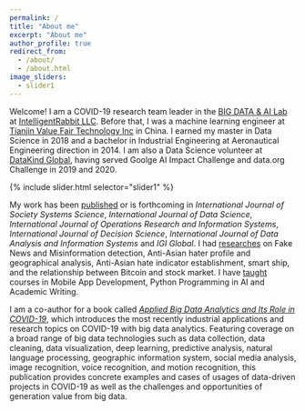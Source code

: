```yaml
---
permalink: /
title: "About me"
excerpt: "About me"
author_profile: true
redirect_from: 
  - /about/
  - /about.html
image_sliders:
  - slider1
---
```


Welcome! I am a COVID-19 research team leader in the
[BIG DATA & AI Lab](https://intelrabbit.com/research-projects/) 
at [IntelligentRabbit LLC](https://intelrabbit.com/services/). Before that, I was a machine
learning engineer at 
[Tianjin Value Fair Technology Inc](http://www.valuefair.cn/) in China. I earned my master 
in Data Science in 2018 and a bachelor in Industrial Engineering at Aeronautical Engineering direction in 2014. 
I am also a Data Science volunteer at [DataKind Global](https://www.datakind.org/), 
having served Goolge AI Impact Challenge and data.org Challenge in 2019 and 2020.

{% include slider.html selector="slider1" %}

My work has been [published](publications) or is forthcoming in
*International Journal of Society Systems Science*, *International Journal of Data Science*,
*International Journal of Operations Research and Information Systems*,
*International Journal of Decision Science*,
*International Journal of Data Analysis and Information Systems* and *IGI Global*. 
I had [researches](research) on Fake News and Misinformation detection, Anti-Asian hater profile and geographical 
analysis, Anti-Asian hate indicator establishment, smart ship, and the relationship between Bitcoin and stock market. 
I have [taught](teaching) courses in Mobile App Development, Python Programming in AI and Academic Writing. 

I am a co-author for a book called [*Applied Big Data Analytics and Its Role in COVID-19*](https://www.igi-global.com/book/applied-big-data-analytics-its/273493), 
which introduces the most recently industrial applications and research topics on COVID-19 with big data analytics. 
Featuring coverage on a broad range of big data technologies such as data collection, data cleaning, 
data visualization, deep learning, predictive analysis, natural language processing, 
geographic information system, social media analysis, image recognition, voice recognition, 
and motion recognition, this publication provides concrete examples and cases of usages of data-driven 
projects in COVID-19 as well as the challenges and opportunities of generation value from big data.
